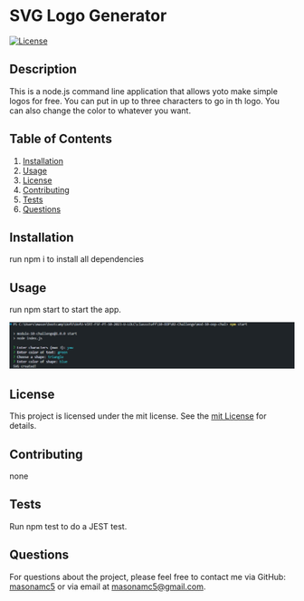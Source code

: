 # SVG Logo Generator

[![License](https://img.shields.io/badge/License-mit-blue.svg)](https://opensource.org/licenses/mit)

## Description

This is a node.js command line application that allows yoto make simple logos for free. You can put in up to three characters to go in th logo. You can also change the color to whatever you want. 

## Table of Contents

1. [Installation](#installation)
2. [Usage](#usage)
3. [License](#license)
4. [Contributing](#contributing)
5. [Tests](#tests)
6. [Questions](#questions)

## Installation

run npm i to install all dependencies

## Usage

run npm start to start the app.

![how to start app](./images/svglogo.png)

## License

This project is licensed under the mit license. See the [mit License]([License](https://opensource.org/licenses/mit)) for details.

## Contributing

none

## Tests

Run npm test to do a JEST test.

## Questions

For questions about the project, please feel free to contact me via GitHub: [masonamc5](https://github.com/masonamc5) or via email at masonamc5@gmail.com.
